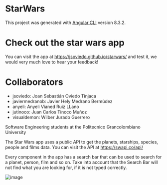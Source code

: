 # StarWars

This project was generated with [Angular CLI](https://github.com/angular/angular-cli) version 8.3.2.

# Check out the star wars app

You can visit the app at https://jsoviedo.github.io/starwars/ and test it, we would very much love to hear your feedback! 

# Collaborators 

- jsoviedo: Joan Sebastián Oviedo Tínjaca
- javiermedranob: Javier Hely Medrano Bermúdez 
- anyeli: Anyeli Vianed Ruiz LLano
- jutinoco: Juan Carlos Tinoco Muñoz
- visualdemon: Wilber Jurado Guerrero

Software Engineering students at the Politecnico Grancolombiano University 

The Star Wars app uses a public API to get the planets, starships, species, people and films data. You can visit the API at https://swapi.co/api/

Every component in the app has a search bar that can be used to search for a planet, person, film and so on. Take into account that the Search Bar will not find what you are looking for, if it is not typed correctly. 


![image](https://user-images.githubusercontent.com/47950041/114320072-db22be00-9ad9-11eb-8cb4-f0dbb821ee49.png)
